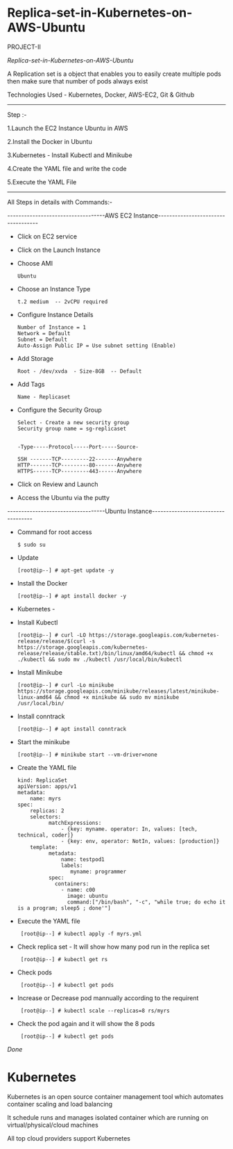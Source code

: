 # Replica-set-in-Kubernetes-on-AWS-Ubuntu

PROJECT-II

*Replica-set-in-Kubernetes-on-AWS-Ubuntu*

 A Replication set is a object that enables you to easily create multiple pods then make sure that number of pods always exist

Technologies Used - Kubernetes, Docker, AWS-EC2, Git & Github


-------------------------------------------------------------------------------------------------------------------------------------------------------------


Step :-

1.Launch the EC2 Instance Ubuntu in AWS

2.Install the Docker in Ubuntu

3.Kubernetes - Install Kubectl and Minikube

4.Create the YAML file and write the code

5.Execute the YAML File


-------------------------------------------------------------------------------------------------------------------------------------------------------------



All Steps in details with Commands:-


-----------------------------------AWS EC2 Instance-----------------------------------


- Click on EC2 service 

- Click on the Launch Instance

- Choose AMI

      Ubuntu
      
- Choose an Instance Type
      
      t.2 medium  -- 2vCPU required
      
- Configure Instance Details

      Number of Instance = 1
      Network = Default
      Subnet = Default
      Auto-Assign Public IP = Use subnet setting (Enable)
      
- Add Storage

      Root - /dev/xvda  - Size-8GB  -- Default
      
- Add Tags 

      Name - Replicaset
      
- Configure the Security Group

      Select - Create a new security group 
      Security group name = sg-replicaset
      
      
      -Type-----Protocol-----Port-----Source-
      
      SSH -------TCP---------22-------Anywhere
      HTTP-------TCP---------80-------Anywhere
      HTTPS------TCP---------443------Anywhere
      
- Click on Review and Launch

- Access the Ubuntu via the putty 


-----------------------------------Ubuntu Instance-----------------------------------

- Command for root access

      $ sudo su
      
- Update

      [root@ip--] # apt-get update -y
      
- Install the Docker 

      [root@ip--] # apt install docker -y
      
- Kubernetes -
 
- Install Kubectl 

      [root@ip--] # curl -LO https://storage.googleapis.com/kubernetes-release/release/$(curl -s https://storage.googleapis.com/kubernetes-release/release/stable.txt)/bin/linux/amd64/kubectl && chmod +x ./kubectl && sudo mv ./kubectl /usr/local/bin/kubectl

- Install Minikube

      [root@ip--] # curl -Lo minikube https://storage.googleapis.com/minikube/releases/latest/minikube-linux-amd64 && chmod +x minikube && sudo mv minikube /usr/local/bin/

- Install conntrack

      [root@ip--] # apt install conntrack
      
- Start the minikube 

      [root@ip--] # minikube start --vm-driver=none
      
- Create the YAML file

      kind: ReplicaSet
      apiVersion: apps/v1
      metadata:
          name: myrs
      spec:
          replicas: 2
          selectors:
                matchExpressions:
                    - {key: myname. operator: In, values: [tech, technical, coder]}
                    - {key: env, operator: NotIn, values: [production]}
          template:
                metadata:
                    name: testpod1
                    labels:
                       myname: programmer
                spec:
                  containers:
                    - name: c00
                      image: ubuntu
                      command:["/bin/bash", "-c", "while true; do echo it is a program; sleep5 ; done'"] 
                      
- Execute the YAML file

       [root@ip--] # kubectl apply -f myrs.yml
       
- Check replica set - It will show how many pod run in the replica set

       [root@ip--] # kubectl get rs
       
- Check pods

       [root@ip--] # kubectl get pods
       
- Increase or Decrease pod mannually according to the requirent 

       [root@ip--] # kubectl scale --replicas=8 rs/myrs
       
- Check the pod again and it will show the 8 pods

       [root@ip--] # kubectl get pods
       
*Done*



# Kubernetes

Kubernetes is an open source container management tool which automates container scaling and load balancing

It schedule runs and manages isolated container which are running on virtual/physical/cloud machines

All top cloud providers support Kubernetes
                     
  
